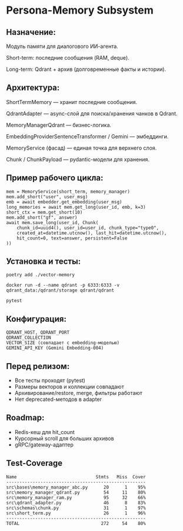 # Persona-Memory Subsystem

## Назначение:
Модуль памяти для диалогового ИИ-агента.

Short-term: последние сообщения (RAM, deque).

Long-term: Qdrant + архив (долговременные факты и истории).

## Архитектура:
ShortTermMemory — хранит последние сообщения.

QdrantAdapter — async-слой для поиска/хранения чанков в Qdrant.

MemoryManagerQdrant — бизнес-логика.

EmbeddingProviderSentenceTransformer / Gemini — эмбеддинги.

MemoryService (фасад) — единая точка для верхнего слоя.

Chunk / ChunkPayload — pydantic-модели для хранения.

## Пример рабочего цикла:
```
mem = MemoryService(short_term, memory_manager)
mem.add_short("user", user_msg)
emb = await embedder.get_embedding(user_msg)
long_memories = await mem.get_long(user_id, emb, k=3)
short_ctx = mem.get_short(10)
mem.add_short("gf", answer)
await mem.save_long(user_id, Chunk(
    chunk_id=uuid4(), user_id=user_id, chunk_type="type0",
    created_at=datetime.utcnow(), last_hit=datetime.utcnow(),
    hit_count=0, text=answer, persistent=False
))
```

## Установка и тесты:
```
poetry add ./vector-memory

docker run -d --name qdrant -p 6333:6333 -v qdrant_data:/qdrant/storage qdrant/qdrant
  
pytest
```

## Конфигурация:
```
QDRANT_HOST, QDRANT_PORT
QDRANT_COLLECTION
VECTOR_SIZE (совпадает с embedding-моделью)
GEMINI_API_KEY (Gemini Embedding-004)
```

## Перед релизом:
- Все тесты проходят (pytest)
- Размеры векторов и коллекции совпадают
- Архивирование/restore, merge, фильтры работают
- Нет deprecated-методов в adapter

## Roadmap:
- Redis-кеш для hit_count
- Курсорный scroll для больших архивов
- gRPC/gateway-адаптер

## Test-Coverage
```
Name                              Stmts   Miss  Cover
-----------------------------------------------------
src\bases\memory_manager_abc.py      20      1    95%
src\memory_manager_qdrant.py         54     11    80%
src\memory_manager_ram.py            95     32    66%
src\qdrant_adapter.py                46      8    83%
src\schemas\chunk.py                 31      1    97%
src\short_term.py                    26      1    96%
-----------------------------------------------------
TOTAL                               272     54    80%
```


